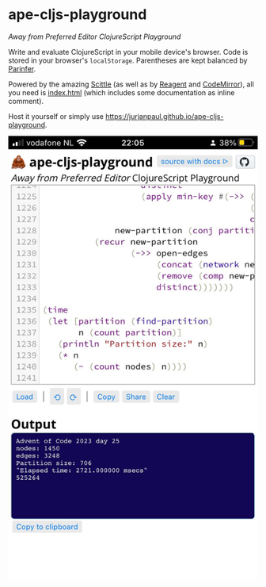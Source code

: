 # ape-cljs-playground
*Away from Preferred Editor ClojureScript Playground*

Write and evaluate ClojureScript in your mobile device's browser.
Code is stored in your browser's `localStorage`.
Parentheses are kept balanced by [Parinfer](https://shaunlebron.github.io/parinfer/).

Powered by the amazing [Scittle](https://babashka.org/scittle/)
(as well as by [Reagent](https://reagent-project.github.io) and
[CodeMirror](https://codemirror.net/)),
all you need is
[index.html](https://github.com/jurjanpaul/ape-cljs-playground/blob/main/index.html)
(which includes some documentation as inline comment).

Host it yourself or simply use https://jurjanpaul.github.io/ape-cljs-playground.


![screenshot](screenshot.jpg)
